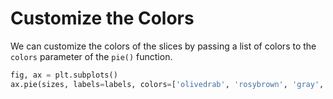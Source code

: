 # Customize the Colors

We can customize the colors of the slices by passing a list of colors to the `colors` parameter of the `pie()` function.

```python
fig, ax = plt.subplots()
ax.pie(sizes, labels=labels, colors=['olivedrab', 'rosybrown', 'gray', 'saddlebrown'])
```
